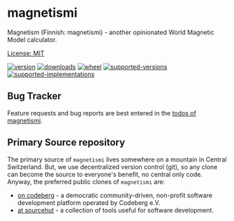 # magnetismi

Magnetism (Finnish: magnetismi) - another opinionated World Magnetic Model calculator.

[License: MIT](https://git.sr.ht/~sthagen/magnetismi/tree/default/item/LICENSE)

[![version](https://img.shields.io/pypi/v/magnetismi.svg?style=flat)](https://pypi.python.org/pypi/magnetismi/)
[![downloads](https://pepy.tech/badge/magnetismi/month)](https://pepy.tech/project/magnetismi)
[![wheel](https://img.shields.io/pypi/wheel/magnetismi.svg?style=flat)](https://pypi.python.org/pypi/magnetismi/)
[![supported-versions](https://img.shields.io/pypi/pyversions/magnetismi.svg?style=flat)](https://pypi.python.org/pypi/magnetismi/)
[![supported-implementations](https://img.shields.io/pypi/implementation/magnetismi.svg?style=flat)](https://pypi.python.org/pypi/magnetismi/)

## Bug Tracker

Feature requests and bug reports are best entered in the [todos of magnetismi](https://todo.sr.ht/~sthagen/magnetismi).

## Primary Source repository

The primary source of `magnetismi` lives somewhere on a mountain in Central Switzerland.
But, we use decentralized version control (git), so any clone can become the source to everyone's benefit, no central only code.
Anyway, the preferred public clones of `magnetismi` are:

* [on codeberg](https://codeberg.org/sthagen/magnetismi) - a democratic community-driven, non-profit software development platform operated by Codeberg e.V.
* [at sourcehut](https://git.sr.ht/~sthagen/magnetismi) - a collection of tools useful for software development.

